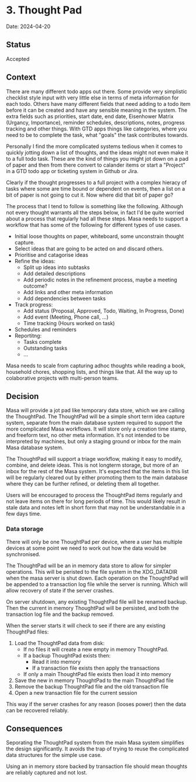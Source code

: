# 3. Thought Pad

Date: 2024-04-20

## Status

Accepted



## Context

There are many different todo apps out there. Some provide very simplistic
checklist style input with very little else in terms of meta information for
each todo. Others have many different fields that need adding to a todo item
before it can be created and have any sensible meaning in the system. The extra
fields such as priorities, start date, end date, Eisenhower Matrix (Urgancy,
Importance), reminder schedules, descriptions, notes, progress tracking and
other things. With GTD apps things like categories, where you need to be to
complete the task, what "goals" the task contributes towards.

Personally I find the more complicated systems tedious when it comes to quickly
jotting down a list of thoughts, and the ideas might not even make it to a full
todo task. These are the kind of things you might jot down on a pad of paper and
then from there convert to calander items or start a "Project" in a GTD todo app
or ticketing system in Github or Jira.

Clearly if the thought progresses to a full project with a complex hieracy of tasks
where some are time bound or dependent on events, then a list on a bit of paper
is not going to cut it. Now where did that bit of paper go?

The process that I tend to follow is something like the following. Although not
every thought warrants all the steps below, in fact I'd be quite worried about a
process that regularly had all these steps. Masa needs to support a workflow that
has some of the following for different types of use cases.

- Initial loose thoughts on paper, whiteboard, some unconstrain thought capture.
- Select ideas that are going to be acted on and discard others.
- Prioritise and catagorise ideas
- Refine the ideas:
    - Split up ideas into subtasks
    - Add detailed descriptions
    - Add periodic notes in the refinement process, maybe a meeting outcome?
    - Add links and other meta information
    - Add dependencies between tasks
- Track progress:
    - Add status (Proposal, Approved, Todo, Waiting, In Progress, Done)
    - Add event (Meeting, Phone call, ...)
    - Time tracking (Hours worked on task)
- Schedules and reminders
- Reportitng:
    - Tasks complete
    - Outstanding tasks
    - ...

Masa needs to scale from capturing adhoc thoughts while reading a book,
household chores, shopping lists, and things like that. All the way up to
colaborative projects with multi-person teams.

## Decision

Masa will provide a jot pad like temporary data store, which we are calling the
ThoughtPad. The ThoughtPad will be a simple short term idea capture system,
separate from the main database system required to support the more complicated
Masa workflows. It will store only a creation time stamp, and freeform text, no
other meta information. It's not intended to be interpreted by machines, but
only a staging ground or inbox for the main Masa database system.

The ThoughtPad will support a triage workflow, making it easy to modify,
combine, and delete ideas. This is not longterm storage, but more of an inbox
for the rest of the Masa system. It's expected that the items in this list will
be regularly cleared out by either promoting them to the main database where
they can be further refined, or deleting them all together.

Users will be encouraged to process the ThoughtPad items regularly and not leave
items on there for long periods of time. This would likely result in stale data
and notes left in short form that may not be understandable in a few days time.

### Data storage

There will only be one ThoughtPad per device, where a user has multiple devices
at some point we need to work out how the data would be synchronised.

The ThoughtPad will be an in memory data store to allow for simpler operations.
This will be peristed to the file system in the XDG_DATADIR when the masa server
is shut down. Each operation on the ThoughtPad will be appended to a transaction
log file while the server is running. Which will allow recovery of state if the
server crashes.

On server shutdown, any existing ThoughtPad file will be renamed backup. Then
the current in memory ThoughtPad will be persisted, and both the transaction log
file and the backup removed.

When the server starts it will check to see if there are any existing ThoughtPad
files:

1. Load the ThoughtPad data from disk:
    - If no files it will create a new empty in memory ThoughtPad.
    - If a backup ThoughtPad exists then:
        - Read it into memory
        - If a transaction file exists then apply the transactions
    - If only a main ThoughtPad file exists then load it into memory
2. Save the new in memory ThoughtPad to the main ThoughtPad file
3. Remove the backup ThoughtPad file and the old transaction file
4. Open a new transaction file for the current session

This way if the server crashes for any reason (looses power) then the data can
be recovered reliably.

## Consequences

Seporating the ThoughtPad system from the main Masa system simplifies the design
significantly. It avoids the trap of trying to reuse the complicated data
structures for the simple use case.

Using an in memory store backed by transaction file should mean thoughts are
reliably captured and not lost.

